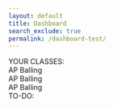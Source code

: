 ```yaml
---
layout: default
title: Dashboard
search_exclude: true
permalink: /dashboard-test/
---
```


<div class="dashboard-container">
    <div class="user-classes">
        <div class="title-container">YOUR CLASSES:</div> <!-- arrgh!! -->
        <div class="class-container">
            <div class="class-row">
                <div class="class-item">
                    <div class="class-name">AP Balling</div>
                    <div class="class-buttons"></div>
                </div>
                <div class="class-item">
                    <div class="class-name">AP Balling</div>
                    <div class="class-buttons"></div>
                </div>
                <div class="class-item">
                    <div class="class-name">AP Balling</div>
                    <div class="class-buttons"></div>
                </div>
            </div>
            <!-- tester stuff -->
        </div>
    </div>
    <div class="spacer"></div> <!-- blank area to separate -->
    <div class="user-assignments">
        <div class="assignment-dropdown-container">TO-DO:</div>
        <div class="assignment-list-container">
            <!-- Probably a table here -->
        <div>
    </div>
</div>
